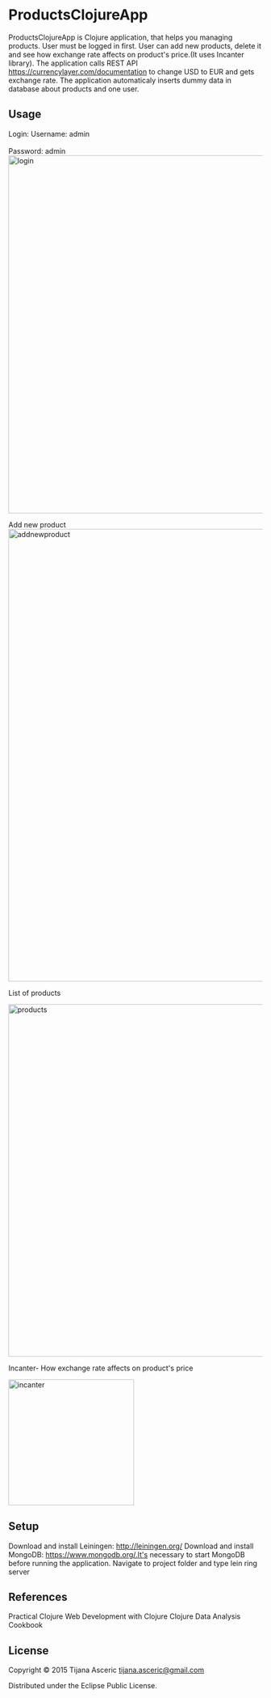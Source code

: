 # ProductsClojureApp

ProductsClojureApp is Clojure application, that helps you managing products. User must be logged in first. User can add new products, delete it and see how exchange rate affects on product's price.(It uses Incanter library).
The application calls REST API https://currencylayer.com/documentation to change USD to EUR and gets exchange rate. 
The application automaticaly inserts dummy data in database about products and one user.

## Usage

Login:
Username: admin
<br></br>
Password: admin
<img width="708" alt="login" src="https://cloud.githubusercontent.com/assets/8823815/10270561/9ac8fab4-6af5-11e5-9b90-e068d99a564b.png">

Add new product
<img width="895" alt="addnewproduct" src="https://cloud.githubusercontent.com/assets/8823815/10270593/77512e7a-6af6-11e5-8a65-b42aba6f6f69.png">

List of products

<img width="697" alt="products" src="https://cloud.githubusercontent.com/assets/8823815/10270601/e53c1058-6af6-11e5-9447-a7416e989bfe.png">

Incanter- How exchange rate affects on product's price

<img width="249" alt="incanter" src="https://cloud.githubusercontent.com/assets/8823815/10270629/dcc7f9a4-6af7-11e5-8dc6-98246deb49d3.png">

## Setup
Download and install Leiningen: http://leiningen.org/
Download and install MongoDB: https://www.mongodb.org/.It's necessary to start MongoDB before running the application.
Navigate to project folder and type lein ring server

## References
Practical Clojure
Web Development with Clojure
Clojure Data Analysis Cookbook


## License

Copyright © 2015 Tijana Asceric tijana.asceric@gmail.com

Distributed under the Eclipse Public License.
